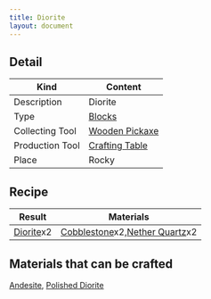 ```yaml
---
title: Diorite
layout: document
---
```

## Detail

|Kind|Content|
|---|---|
|Description|Diorite|
|Type|[Blocks](Blocks)|
|Collecting Tool|[Wooden Pickaxe](Wooden_Pickaxe)|
|Production Tool|[Crafting Table](Crafting_Table)|
|Place|Rocky|

## Recipe

|Result|Materials|
|---|---|
|[Diorite](Diorite)x2|[Cobblestone](Cobblestone)x2,[Nether Quartz](Nether_Quartz)x2|

## Materials that can be crafted

[Andesite](Andesite),
[Polished Diorite](Polished_Diorite)
